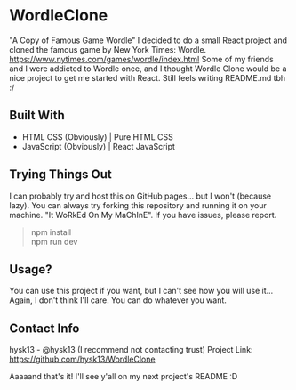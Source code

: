 # WordleClone
"A Copy of Famous Game Wordle"
I decided to do a small React project and cloned the famous game by New York Times: Wordle. https://www.nytimes.com/games/wordle/index.html
Some of my friends and I were addicted to Wordle once, and I thought Wordle Clone would be a nice project to get me started with React.
Still feels writing README.md tbh :/

## Built With
- HTML CSS      (Obviously) | Pure HTML CSS
- JavaScript    (Obviously) | React JavaScript

## Trying Things Out
I can probably try and host this on GitHub pages... but I won't (because lazy).
You can always try forking this repository and running it on your machine. "It WoRkEd On My MaChInE".
If you have issues, please report.

> npm install\
> npm run dev

## Usage?
You can use this project if you want, but I can't see how you will use it...
Again, I don't think I'll care. You can do whatever you want.

## Contact Info
hysk13 - @hysk13 (I recommend not contacting trust)
Project Link: https://github.com/hysk13/WordleClone

Aaaaand that's it! I'll see y'all on my next project's README :D